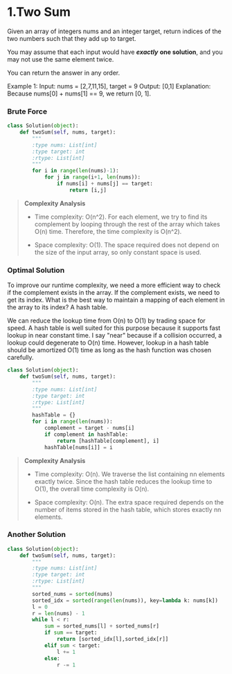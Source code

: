 # 1.Two Sum
Given an array of integers nums and an integer target, return indices of the two numbers such that they add up to target.

You may assume that each input would have ***exactly*** **one solution**, and you may not use the same element twice.

You can return the answer in any order.

Example 1:
Input: nums = [2,7,11,15], target = 9
Output: [0,1]
Explanation: Because nums[0] + nums[1] == 9, we return [0, 1].


### Brute Force
```python
class Solution(object):
    def twoSum(self, nums, target):
        """
        :type nums: List[int]
        :type target: int
        :rtype: List[int]
        """
        for i in range(len(nums)-1):
            for j in range(i+1, len(nums)):
                if nums[i] + nums[j] == target:
                    return [i,j]
```

> **Complexity Analysis**
> 
> * Time complexity: O(n^2). For each element, we try to find its complement by looping through the rest of the array which takes O(n) time. Therefore, the time complexity is O(n^2).
> 
> * Space complexity: O(1). The space required does not depend on the size of the input array, so only constant space is used.


### Optimal Solution
To improve our runtime complexity, we need a more efficient way to check if the complement exists in the array. If the complement exists, we need to get its index. What is the best way to maintain a mapping of each element in the array to its index? A hash table.

We can reduce the lookup time from O(n) to O(1) by trading space for speed. A hash table is well suited for this purpose because it supports fast lookup in near constant time. I say "near" because if a collision occurred, a lookup could degenerate to O(n) time. However, lookup in a hash table should be amortized O(1) time as long as the hash function was chosen carefully.

```python
class Solution(object):
    def twoSum(self, nums, target):
        """
        :type nums: List[int]
        :type target: int
        :rtype: List[int]
        """
        hashTable = {}
        for i in range(len(nums)):
            complement = target - nums[i]
            if complement in hashTable:
                return [hashTable[complement], i]
            hashTable[nums[i]] = i
```

> **Complexity Analysis**
> 
> * Time complexity: O(n). We traverse the list containing nn elements exactly twice. Since the hash table reduces the lookup time to O(1), the overall time complexity is O(n).
> 
> * Space complexity: O(n). The extra space required depends on the number of items stored in the hash table, which stores exactly nn elements.


### Another Solution
```python
class Solution(object):
    def twoSum(self, nums, target):
        """
        :type nums: List[int]
        :type target: int
        :rtype: List[int]
        """
        sorted_nums = sorted(nums)
        sorted_idx = sorted(range(len(nums)), key=lambda k: nums[k])
        l = 0
        r = len(nums) - 1
        while l < r:
            sum = sorted_nums[l] + sorted_nums[r]
            if sum == target:
                return [sorted_idx[l],sorted_idx[r]]
            elif sum < target:
                l += 1
            else:
                r -= 1
```
